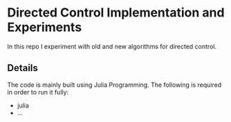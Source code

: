 # Directed Control Implementation and Experiments #

In this repo I experiment with old and new algorithms for directed control.

## Details ##

The code is mainly built using Julia Programming. The following is required in order to run it fully:
* julia
* 	...